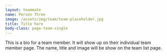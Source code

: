 ```yaml
---
layout: teammate
name: Person Three
image: /assets/img/team/team-placeholder.jpg
title: Title here
body-class: page-team-single
---
```

This is a bio for a team member. It will show up on their individual team member page. The name, title and image will be show on the team list page.
